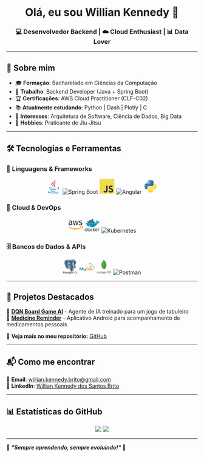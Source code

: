 <h1 align="center">Olá, eu sou Willian Kennedy 👋</h1>
<h3 align="center">💻 Desenvolvedor Backend | ☁️ Cloud Enthusiast | 📊 Data Lover</h3>

---

## 🚀 Sobre mim  
- 🎓 **Formação**: Bacharelado em Ciências da Computação  
- 💼 **Trabalho**: Backend Developer (Java + Spring Boot)  
- 🏆 **Certificações**: AWS Cloud Practitioner (CLF-C02)  
- 📚 **Atualmente estudando**: Python | Dash | Plotly | C  
- 🎯 **Interesses**: Arquitetura de Software, Ciência de Dados, Big Data  
- 🥋 **Hobbies**: Praticante de Jiu-Jitsu  

---

## 🛠️ Tecnologias e Ferramentas  

### 🚀 **Linguagens & Frameworks**  
<p align="center">
  <img src="https://raw.githubusercontent.com/devicons/devicon/master/icons/java/java-original.svg" alt="Java" width="40" height="40"/> 
  <img src="https://www.vectorlogo.zone/logos/springio/springio-icon.svg" alt="Spring Boot" width="40" height="40"/> 
  <img src="https://raw.githubusercontent.com/devicons/devicon/master/icons/javascript/javascript-original.svg" alt="JavaScript" width="40" height="40"/>
  <img src="https://angular.io/assets/images/logos/angular/angular.svg" alt="Angular" width="40" height="40"/> 
  <img src="https://raw.githubusercontent.com/devicons/devicon/master/icons/python/python-original.svg" alt="Python" width="40" height="40"/>
</p>

### 📡 **Cloud & DevOps**  
<p align="center">
  <img src="https://raw.githubusercontent.com/devicons/devicon/master/icons/amazonwebservices/amazonwebservices-original-wordmark.svg" alt="AWS" width="40" height="40"/> 
  <img src="https://raw.githubusercontent.com/devicons/devicon/master/icons/docker/docker-original-wordmark.svg" alt="Docker" width="40" height="40"/> 
  <img src="https://www.vectorlogo.zone/logos/kubernetes/kubernetes-icon.svg" alt="Kubernetes" width="40" height="40"/> 
</p>

### 🗄️ **Bancos de Dados & APIs**  
<p align="center">
  <img src="https://raw.githubusercontent.com/devicons/devicon/master/icons/postgresql/postgresql-original-wordmark.svg" alt="PostgreSQL" width="40" height="40"/> 
  <img src="https://raw.githubusercontent.com/devicons/devicon/master/icons/mysql/mysql-original-wordmark.svg" alt="MySQL" width="40" height="40"/> 
  <img src="https://raw.githubusercontent.com/devicons/devicon/master/icons/mongodb/mongodb-original-wordmark.svg" alt="MongoDB" width="40" height="40"/> 
  <img src="https://www.vectorlogo.zone/logos/getpostman/getpostman-icon.svg" alt="Postman" width="40" height="40"/> 
</p>

---

## 🌟 Projetos Destacados  

🔹 [**DQN Board Game AI**](https://github.com/kennedy-brito/Ddqn-UESPI-IA-Projeto-NSL) - Agente de IA treinado para um jogo de tabuleiro  
🔹 [**Medicine Reminder**](https://github.com/kennedy-brito/Trabalho_final_android) - Aplicativo Android para acompanhamento de medicamentos pessoais  

📌 **Veja mais no meu repositório:** [GitHub](https://github.com/kennedy-brito?tab=repositories)  

---

## 📬 Como me encontrar  

📩 **Email**: [willian.kennedy.brito@gmail.com](mailto:willian.kennedy.brito@gmail.com)  
💼 **LinkedIn**: [Willian Kennedy dos Santos Brito](https://www.linkedin.com/in/willian-kennedy-dos-santos-brito-892b41311/)  

---

## 📊 Estatísticas do GitHub  

<p align="center">
  <img height="180em" src="https://github-readme-stats.vercel.app/api?username=kennedy-brito&show_icons=true&theme=radical" />
  <img height="180em" src="https://github-readme-stats.vercel.app/api/top-langs/?username=kennedy-brito&layout=compact&langs_count=6&theme=radical"/>
</p>

---

🎯 **_"Sempre aprendendo, sempre evoluindo!"_** 🚀
